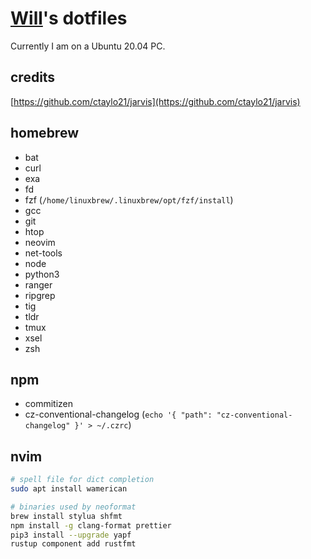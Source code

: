 # [Will](https://nerdzzh.xyz/)'s dotfiles

Currently I am on a Ubuntu 20.04 PC.

## credits

[https://github.com/ctaylo21/jarvis](https://github.com/ctaylo21/jarvis)

## homebrew

- bat
- curl
- exa
- fd
- fzf (`/home/linuxbrew/.linuxbrew/opt/fzf/install`)
- gcc
- git
- htop
- neovim
- net-tools
- node
- python3
- ranger
- ripgrep
- tig
- tldr
- tmux
- xsel
- zsh

## npm

- commitizen
- cz-conventional-changelog (`echo '{ "path": "cz-conventional-changelog" }' > ~/.czrc`)

## nvim

```bash
# spell file for dict completion
sudo apt install wamerican

# binaries used by neoformat
brew install stylua shfmt
npm install -g clang-format prettier
pip3 install --upgrade yapf
rustup component add rustfmt
```
